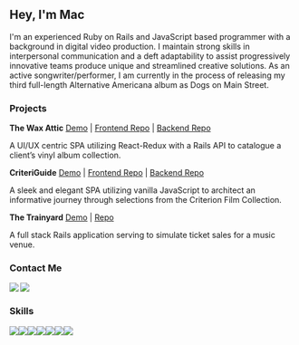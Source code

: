 ## Hey, I'm Mac 

I'm an experienced Ruby on Rails and JavaScript based programmer with a background in digital video production. I maintain strong skills in interpersonal communication and a deft adaptability to assist progressively innovative teams produce unique and streamlined creative solutions. As an active songwriter/performer, I am currently in the process of releasing my third full-length Alternative Americana album as Dogs on Main Street.

### Projects

**The Wax Attic** [Demo](https://youtu.be/3HOQGqrM3tw) | [Frontend Repo](https://github.com/rowemac/the-wax-attic-redux) | [Backend Repo](https://github.com/rowemac/the-wax-attic-redux-backend)

A UI/UX centric SPA utilizing React-Redux with a Rails API to catalogue a client’s vinyl album collection.

**CriteriGuide** [Demo](https://youtu.be/3QJja8xshAw) | [Frontend Repo](https://github.com/rowemac/CriteriGuide-Front-End) | [Backend Repo](https://github.com/rowemac/CriteriGuide-back-end)

A sleek and elegant SPA utilizing vanilla JavaScript to architect an informative journey through selections from the Criterion Film Collection.

**The Trainyard** [Demo](https://youtu.be/o7h-WnnIYsU) | [Repo](https://github.com/rowemac/TheTrainyard)

A full stack Rails application serving to simulate ticket sales for a music venue.

### Contact Me

<a href="https://www.linkedin.com/in/mac-rowe/" target="blank"><img align="left" src="https://img.shields.io/badge/LinkedIn-0077B5?style=for-the-badge&logo=linkedin&logoColor=white"/></a>

<a href="https://m-rowe42.medium.com/" target="blank"><img align="left" src="https://img.shields.io/badge/Medium-12100E?style=for-the-badge&logo=medium&logoColor=white"/></a>
<br/>

### Skills
<img src="https://img.shields.io/badge/JavaScript-323330?style=for-the-badge&logo=javascript&logoColor=F7DF1E" /><img src="https://img.shields.io/badge/React-20232A?style=for-the-badge&logo=react&logoColor=61DAFB" /><img src="https://img.shields.io/badge/Redux-593D88?style=for-the-badge&logo=redux&logoColor=white" /><img src="https://img.shields.io/badge/Ruby-CC342D?style=for-the-badge&logo=ruby&logoColor=white" /><img src="https://img.shields.io/badge/Ruby_on_Rails-CC0000?style=for-the-badge&logo=ruby-on-rails&logoColor=white" /><img src="https://img.shields.io/badge/HTML5-E34F26?style=for-the-badge&logo=html5&logoColor=white" /><img src="https://img.shields.io/badge/CSS3-1572B6?style=for-the-badge&logo=css3&logoColor=white" />


